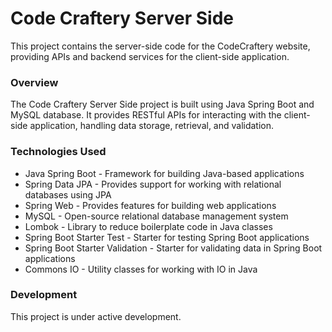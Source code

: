 # Code Craftery Server Side
This project contains the server-side code for the CodeCraftery website, providing APIs and backend services for the client-side application.

### Overview
The Code Craftery Server Side project is built using Java Spring Boot and MySQL database. It provides RESTful APIs for interacting with the client-side application, handling data storage, retrieval, and validation.

### Technologies Used
- Java Spring Boot - Framework for building Java-based applications
- Spring Data JPA - Provides support for working with relational databases using JPA
- Spring Web - Provides features for building web applications
- MySQL - Open-source relational database management system
- Lombok - Library to reduce boilerplate code in Java classes
- Spring Boot Starter Test - Starter for testing Spring Boot applications
- Spring Boot Starter Validation - Starter for validating data in Spring Boot applications
- Commons IO - Utility classes for working with IO in Java

### Development
This project is under active development. 
